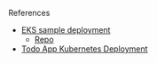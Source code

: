 References

- [EKS sample deployment](https://medium.com/swlh/deploy-kubernetes-and-a-restful-api-on-aws-in-just-20-minutes-353372da6216)
  - [Repo](https://github.com/dtraskas/dev-cluster1)
- [Todo App Kubernetes Deployment](https://github.com/dtraskas/todoapp)
